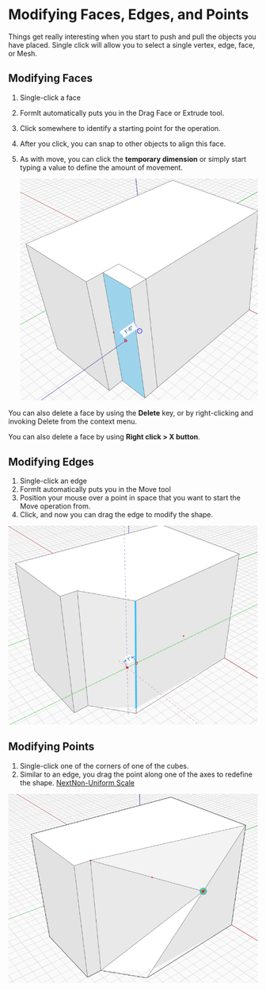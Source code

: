 # Modifying Faces, Edges, and Points

Things get really interesting when you start to push and pull the objects you have placed. Single click will allow you to select a single vertex, edge, face, or Mesh.

## Modifying Faces

1. Single-click a face
2. FormIt automatically puts you in the Drag Face or Extrude tool.
3. Click somewhere to identify a starting point for the operation.
4. After you click, you can snap to other objects to align this face.
5.  As with move, you can click the **temporary dimension** or simply start typing a value to define the amount of movement.

    ![](../.gitbook/assets/modify.png)

You can also delete a face by using the **Delete** key, or by right-clicking and invoking Delete from the context menu.

You can also delete a face by using **Right click > X button**.

## Modifying Edges

1. Single-click an edge
2. FormIt automatically puts you in the Move tool
3. Position your mouse over a point in space that you want to start the Move operation from.
4. Click, and now you can drag the edge to modify the shape.

![](../.gitbook/assets/modify2.png)

## Modifying Points

1. Single-click one of the corners of one of the cubes.
2. Similar to an edge, you drag the point along one of the axes to redefine the shape. [NextNon-Uniform Scale](https://app.gitbook.com/s/-LUD0SaYwlwiIwTSyXLn/tool-library/non-uniform-scale)

![](<../.gitbook/assets/modify3 (1).png>)
